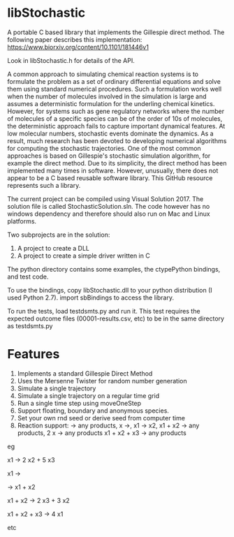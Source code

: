 # libStochastic
A portable C based library that implements the Gillespie direct method. 
The following paper describes this implementation: https://www.biorxiv.org/content/10.1101/181446v1

Look in libStochastic.h for details of the API.

A common approach to simulating chemical reaction systems is to formulate the problem as a set of ordinary differential equations and solve them using standard numerical procedures. Such a formulation works well when the number of molecules involved in the simulation is large and assumes a deterministic formulation for the underling chemical kinetics. However, for systems such as gene regulatory networks where the number of molecules of a specific species can be of the order of 10s of molecules, the deterministic approach fails to capture important dynamical features. At low molecular numbers, stochastic events dominate the dynamics. As a result, much research has been devoted to developing numerical algorithms for computing the stochastic trajectories. One of the most common approaches is based on Gillespie's stochastic simulation algorithm, for example the direct method. Due to its simplicity, the direct method has been implemented many times in software. However, unusually, there does not appear to be a C based reusable software library. This GitHub resource represents such a library.

The current project can be compiled using Visual Solution 2017. The solution file is called StochasticSolution.sln. The code however has no windows dependency and therefore should also run on Mac and Linux platforms. 

Two subprojects are in the solution:

1. A project to create a DLL
2. A project to create a simple driver written in C

The python directory contains some examples, the ctypePython bindings, and test code.

To use the bindings, copy libStochastic.dll to your python distribution (I used Python 2.7). import sbBindings to access the library.

To run the tests, load testdsmts.py and run it. This test requires the expected outcome files (00001-results.csv, etc) to be in the same directory as testdsmts.py 

Features
========

1. Implements a standard Gillespie Direct Method
2. Uses the Mersenne Twister for random number generation
3. Simulate a single trajectory
4. Simulate a single trajectory on a regular time grid
5. Run a single time step using moveOneStep
6. Support floating, boundary and anonymous species. 
7. Set your own rnd seed or derive seed from computer time
8. Reaction support: -> any products, x ->, x1 -> x2, x1 + x2 -> any products, 2 x -> any products x1 + x2 + x3 -> any products

eg

x1 -> 2 x2 + 5 x3

x1 -> 

-> x1 + x2

x1 + x2 -> 2 x3 + 3 x2

x1 + x2 + x3 -> 4 x1

etc

